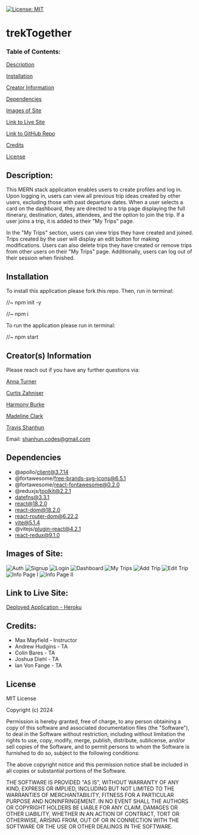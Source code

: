 [![License: MIT](https://img.shields.io/badge/License-MIT-yellow.svg)](https://opensource.org/licenses/MIT)

# trekTogether

### Table of Contents:

[Description](#description)

[Installation](#installation)

[Creator Information](#creator-information)

[Dependencies](#dependencies)

[Images of Site](#images-of-site)

[Link to Live Site](#link-to-live-site)

[Link to GitHub Repo](#link-to-github-repository)

[Credits](#credits)

[License](#license)

## Description:

This MERN stack application enables users to create profiles and log in. Upon logging in, users can view all previous trip ideas created by other users, excluding those with past departure dates. When a user selects a card on the dashboard, they are directed to a trip page displaying the full itinerary, destination, dates, attendees, and the option to join the trip. If a user joins a trip, it is added to their "My Trips" page.

In the "My Trips" section, users can view trips they have created and joined. Trips created by the user will display an edit button for making modifications. Users can also delete trips they have created or remove trips from other users on their "My Trips" page. Additionally, users can log out of their session when finished.

## Installation

To install this application please fork this repo. Then, run in terminal:

//~ npm init -y

//~ npm i

To run the application please run in terminal: 

//~ npm start

## Creator(s) Information

Please reach out if you have any further questions via:


<a href='https://github.com/AnnaT7459'> Anna Turner</a>

<a href='https://github.com/curtiszahniser'> Curtis Zahniser</a>

<a href='https://github.com/harmonyburke'> Harmony Burke</a>

<a href='https://github.com/madelineccstahl'> Madeline Clark</a>

<a href='https://github.com/RaszeroT'> Travis Shanhun</a>

Email: shanhun.codes@gmail.com

## Dependencies

 * @apollo/client@3.7.14
 * @fortawesome/free-brands-svg-icons@6.5.1
 * @fortawesome/react-fontawesome@0.2.0
 * @reduxjs/toolkit@2.2.1
 * datefns@3.3.1
 * react@18.2.0
 * react-dom@18.2.0
 * react-router-dom@6.22.2
 * vite@5.1.4
 * @vitejs/plugin-react@4.2.1
 * react-redux@9.1.0

## Images of Site:

![Auth](client/public/images/auth.jpeg)
![Signup](client/public/images/signup.jpeg)
![Login](client/public/images/login.jpeg)
![Dashboard](client/public/images/dashboard.jpeg)
![My Trips](client/public/images/myTrips.jpeg)
![Add Trip](client/public/images/addTrip.jpeg)
![Edit Trip](client/public/images/edit.jpeg)
![Info Page I](client/public/images/infoPage1.jpeg)
![Info Page II](client/public/images/infoPage2.jpeg)


## Link to Live Site:

<a href="https://trek-together-8c09e4cd8bba.herokuapp.com/">Deployed Application - Heroku</a>

## Credits:

* Max Mayfield - Instructor
* Andrew Hudgins - TA
* Colin Bares - TA
* Joshua Diehl - TA
* Ian Von Fange - TA

## License

MIT License

Copyright (c) 2024

Permission is hereby granted, free of charge, to any person obtaining a copy
of this software and associated documentation files (the "Software"), to deal
in the Software without restriction, including without limitation the rights
to use, copy, modify, merge, publish, distribute, sublicense, and/or sell
copies of the Software, and to permit persons to whom the Software is
furnished to do so, subject to the following conditions:

The above copyright notice and this permission notice shall be included in all
copies or substantial portions of the Software.

THE SOFTWARE IS PROVIDED "AS IS", WITHOUT WARRANTY OF ANY KIND, EXPRESS OR
IMPLIED, INCLUDING BUT NOT LIMITED TO THE WARRANTIES OF MERCHANTABILITY,
FITNESS FOR A PARTICULAR PURPOSE AND NONINFRINGEMENT. IN NO EVENT SHALL THE
AUTHORS OR COPYRIGHT HOLDERS BE LIABLE FOR ANY CLAIM, DAMAGES OR OTHER
LIABILITY, WHETHER IN AN ACTION OF CONTRACT, TORT OR OTHERWISE, ARISING FROM,
OUT OF OR IN CONNECTION WITH THE SOFTWARE OR THE USE OR OTHER DEALINGS IN THE
SOFTWARE.